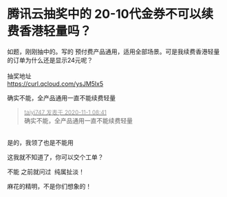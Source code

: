 # 腾讯云抽奖中的 20-10代金券不可以续费香港轻量吗？


如题，刚刚抽中的。写的 预付费产品通用，适用全部场景。可是我续费香港轻量的订单为什么还是显示24元呢？<br />
<img id="aimg_HTJJP" onclick="zoom(this, this.src, 0, 0, 0)" class="zoom" src="https://www.mpimg.cn/images/2020/10/31/image.png" onmouseover="img_onmouseoverfunc(this)" onload="thumbImg(this)" border="0" alt="" /><br />
<br />
抽奖地址<br />
<a href="https://curl.qcloud.com/ysJM5lx5" target="_blank">https://curl.qcloud.com/ysJM5lx5</a><br />


确实不能，全产品通用一直不能续费轻量

<div class="quote"><blockquote><font size="2"><a href="https://www.hostloc.com/forum.php?mod=redirect&amp;goto=findpost&amp;pid=9383707&amp;ptid=760836" target="_blank"><font color="#999999">taiyi747 发表于 2020-11-1 08:41</font></a></font><br />
确实不能，全产品通用一直不能续费轻量</blockquote></div><br />
是的，我领了也是不能用<br />
<img id="aimg_Orz43" onclick="zoom(this, this.src, 0, 0, 0)" class="zoom" src="https://www.mpimg.cn/images/2020/10/31/imagee4e2f5375b9f4dc0.png" onmouseover="img_onmouseoverfunc(this)" onload="thumbImg(this)" border="0" alt="" /><img id="aimg_LW1aK" onclick="zoom(this, this.src, 0, 0, 0)" class="zoom" src="https://cdn.jsdelivr.net/gh/hishis/forum-master/public/images/patch.gif" onmouseover="img_onmouseoverfunc(this)" onload="thumbImg(this)" border="0" alt="" />

这我就不知道了，你可以交个工单？

不能 之前就问过&nbsp;&nbsp;纯属扯淡！

麻花的精明，不是你们想象的！<br />
<br />
<img src="static/image/smiley/default/hug.gif" smilieid="13" border="0" alt="" /><img src="static/image/smiley/default/hug.gif" smilieid="13" border="0" alt="" /><img src="static/image/smiley/default/hug.gif" smilieid="13" border="0" alt="" />
